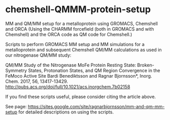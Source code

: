 # chemshell-QMMM-protein-setup

MM and QM/MM setup for a metalloprotein using GROMACS,  Chemshell and ORCA
(Using the CHARMM forcefield (both in GROMACS and with Chemshell) and the ORCA code as QM code for Chemshell.)

Scripts to perform GROMACS MM setup and MM simulations for a metalloprotein and subsequent Chemshell QM/MM calculations as used in our nitrogenase QM/MM study:

QM/MM Study of the Nitrogenase MoFe Protein Resting State: Broken-Symmetry States, Protonation States, and QM Region Convergence in the FeMoco Active Site
Bardi Benediktsson and Ragnar Bjornsson*, Inorg. Chem. 2017, 56, 13417-13429. http://pubs.acs.org/doi/full/10.1021/acs.inorgchem.7b02158

If you find these scripts useful, please consider citing the article above.

See page: https://sites.google.com/site/ragnarbjornsson/mm-and-qm-mm-setup for detailed descriptions on using the scripts.

